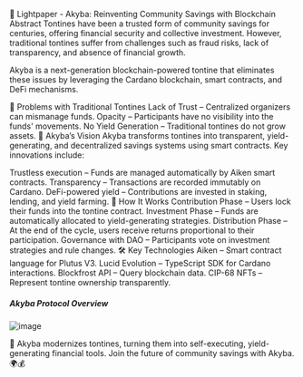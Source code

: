 📄 Lightpaper - Akyba: Reinventing Community Savings with Blockchain
Abstract
Tontines have been a trusted form of community savings for centuries, offering financial security and collective investment. However, traditional tontines suffer from challenges such as fraud risks, lack of transparency, and absence of financial growth.

Akyba is a next-generation blockchain-powered tontine that eliminates these issues by leveraging the Cardano blockchain, smart contracts, and DeFi mechanisms.

🔎 Problems with Traditional Tontines
Lack of Trust – Centralized organizers can mismanage funds.
Opacity – Participants have no visibility into the funds' movements.
No Yield Generation – Traditional tontines do not grow assets.
🌟 Akyba’s Vision
Akyba transforms tontines into transparent, yield-generating, and decentralized savings systems using smart contracts. Key innovations include:

Trustless execution – Funds are managed automatically by Aiken smart contracts.
Transparency – Transactions are recorded immutably on Cardano.
DeFi-powered yield – Contributions are invested in staking, lending, and yield farming.
🔗 How It Works
Contribution Phase – Users lock their funds into the tontine contract.
Investment Phase – Funds are automatically allocated to yield-generating strategies.
Distribution Phase – At the end of the cycle, users receive returns proportional to their participation.
Governance with DAO – Participants vote on investment strategies and rule changes.
🛠 Key Technologies
Aiken – Smart contract language for Plutus V3.
Lucid Evolution – TypeScript SDK for Cardano interactions.
Blockfrost API – Query blockchain data.
CIP-68 NFTs – Represent tontine ownership transparently.
##### Akyba Protocol Overview
![image](https://github.com/user-attachments/assets/30c4cd09-20c6-446d-b456-6a57b6e0340e)

🚀
Akyba modernizes tontines, turning them into self-executing, yield-generating financial tools.
Join the future of community savings with Akyba. 🌍💰

